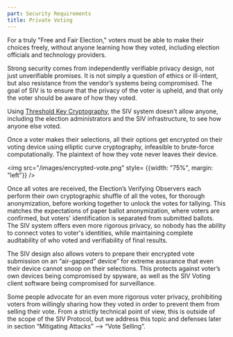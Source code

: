 ```yaml
---
part: Security Requirements
title: Private Voting
---
```


For a truly "Free and Fair Election," voters must be able to make their choices freely, without anyone learning how they voted, including election officials and technology providers.

Strong security comes from independently verifiable privacy design, not just unverifiable promises. It is not simply a question of ethics or ill-intent, but also resistance from the vendor’s systems being compromised. The goal of SIV is to ensure that the privacy of the voter is upheld, and that only the voter should be aware of how they voted.

Using [Threshold Key Cryptography](https://en.wikipedia.org/wiki/Threshold_cryptosystem), the SIV system doesn't allow anyone, including the election administrators and the SIV infrastructure, to see how anyone else voted.

Once a voter makes their selections, all their options get encrypted on their voting device using elliptic curve cryptography, infeasible to brute-force computationally. The plaintext of how they vote never leaves their device.

<img src="/images/encrypted-vote.png" style= {{width: "75%", margin: "left"}} />

Once all votes are received, the Election’s Verifying Observers each perform their own cryptographic shuffle of all the votes, for thorough anonymization, before working together to unlock the votes for tallying. This matches the expectations of paper ballot anonymization, where voters are confirmed, but voters' identification is separated from submitted ballots. The SIV system offers even more rigorous privacy, so nobody has the ability to connect votes to voter's identities, while maintaining complete auditability of who voted and verifiability of final results.

The SIV design also allows voters to prepare their encrypted vote submission on an “air-gapped” device” for extreme assurance that even their device cannot snoop on their selections. This protects against voter’s own devices being compromised by spyware, as well as the SIV Voting client software being compromised for surveillance.

Some people advocate for an even more rigorous voter privacy, prohibiting voters from willingly sharing how they voted in order to prevent them from selling their vote. From a strictly technical point of view, this is outside of the scope of the SIV Protocol, but we address this topic and defenses later in section “Mitigating Attacks” —> “Vote Selling”.
